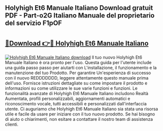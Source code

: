 ## Holyhigh Et6 Manuale Italiano Download gratuit PDF - Part-o2G Italiano Manuale del proprietario del servizio F1pOF

# <h2><a href="http://df9z821.blite.top/?on=Holyhigh+Et6+Manuale+Italiano">🔗Download 👉🔴 Holyhigh Et6 Manuale Italiano</a></h2>

[![Holyhigh Et6 Manuale Italiano download](https://i.imgur.com/lujVjoI.png)](http://df9z821.blite.top/?on=Holyhigh+Et6+Manuale+Italiano)
Il tuo nuovo Holyhigh Et6 Manuale Italiano è ora pronto per l'uso. Questa guida per l'utente include una guida passo passo per aiutarti con L'installazione, il funzionamento e la manutenzione del tuo Prodotto. Per garantire Un'esperienza di successo con il nuovo REDDDDDDD, leggere attentamente questo manuale prima dell'uso. Fornisce istruzioni dettagliate su come impostare il prodotto e informazioni su come utilizzare le sue varie funzioni e funzioni. Le funzionalità avanzate di Holyhigh Et6 Manuale Italiano includono Realtà Aumentata, profili personalizzabili, aggiornamenti automatici e riconoscimento vocale, tutti accessibili e personalizzati dall'interfaccia utente. Ci auguriamo che Holyhigh Et6 Manuale Italiano sia stata una risorsa utile e facile da usare per iniziare con il tuo nuovo prodotto. Se hai bisogno di aiuto o chiarimenti, non esitare a contattare il nostro team di assistenza clienti.

